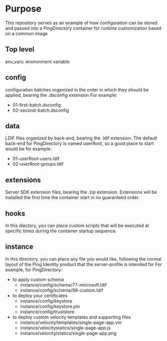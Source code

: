# Purpose
This repository serves as an example of how configuration can be stored and passed into a PingDirectory container for runtime customization based on a common image

## Top level
env_vars: environment variable

## config
configuration batches organized in the order in which they should be applied, bearing the .dsconfig extension
For example:
  - 01-first-batch.dsconfig
  - 02-second-batch.dsconfig

## data
LDIF files organized by back-end, bearing the .ldif extension.
The default back-end for PingDirectory is named userRoot, so a good place to start would be for example:
 - 01-userRoot-users.ldif
 - 02-userRoot-groups.ldif

## extensions
Server SDK extension files, bearing the .zip extension.
Extensions will be installed the first time the container start in no guaranteed order.

## hooks
In this diectory, you can place custom scripts that will be executed at specific times during the container startup sequence.

## instance
In this directory, you can place any file you would like, following the normal layout of the Ping Identity product that the server-profile is intended for
For example, for PingDirectory:
  - to apply custom schema
    - instance/config/schema/77-microsoft.ldif
    - instance/config/schema/99-custom.ldif
  - to deploy your certificates
    - instance/config/keystore
    - instance/config/keystore.pin
    - instance/config/truststore
  - to deploy custom velocity templates and supporting files
    - instance/velocity/templates/single-page-app.vm
    - instance/velocitystatics/single-page-app.js
    - instance/velocity/statics/single-page-app.png

